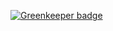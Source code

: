 
[![Greenkeeper badge](https://badges.greenkeeper.io/jean9696/testDesk.svg)](https://greenkeeper.io/)
